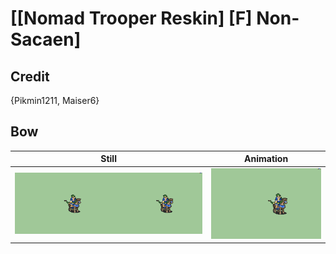 # [\[Nomad Trooper Reskin\] \[F\] Non-Sacaen]

## Credit

{Pikmin1211, Maiser6}
	
## Bow

| Still | Animation |
| :---: | :-------: |
| ![Bow still](./Bow_000.png) | ![Bow animation](./Bow.gif) |
